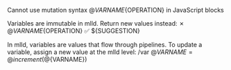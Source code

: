Cannot use mutation syntax @${VARNAME}${OPERATION} in JavaScript blocks

Variables are immutable in mlld. Return new values instead:
  ✗ @${VARNAME}${OPERATION}
  ✅ ${SUGGESTION}

In mlld, variables are values that flow through pipelines.
To update a variable, assign a new value at the mlld level:
  /var @${VARNAME} = @increment(@${VARNAME})